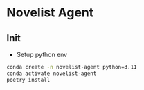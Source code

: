 # Novelist Agent

## Init

* Setup python env
```sh
conda create -n novelist-agent python=3.11
conda activate novelist-agent
poetry install
```

